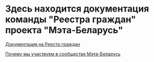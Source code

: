# Здесь находится документация команды "Реестра граждан" проекта "Мэта-Беларусь"

[Документация на Реестр граждан](./architecture/readme.md)

[Почему мы участвуем в сообществе Мэта-Беларусь](./articles/whymb.en.md)